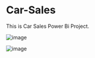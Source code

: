 # Car-Sales
This is Car Sales Power Bi Project.

![image](https://github.com/user-attachments/assets/d67b7d8f-529b-4bfb-8cca-3dc8ecbcfcd3)

![image](https://github.com/user-attachments/assets/3b05c69f-1f64-4949-8b41-f5f62c1eb080)


